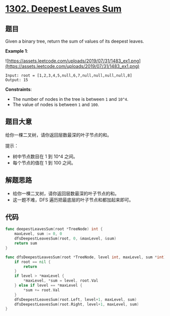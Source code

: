 # [1302. Deepest Leaves Sum](https://leetcode.com/problems/deepest-leaves-sum/)



## 题目

Given a binary tree, return the sum of values of its deepest leaves.

**Example 1**:

![https://assets.leetcode.com/uploads/2019/07/31/1483_ex1.png](https://assets.leetcode.com/uploads/2019/07/31/1483_ex1.png)

```
Input: root = [1,2,3,4,5,null,6,7,null,null,null,null,8]
Output: 15
```

**Constraints**:

- The number of nodes in the tree is between `1` and `10^4`.
- The value of nodes is between `1` and `100`.

## 题目大意

给你一棵二叉树，请你返回层数最深的叶子节点的和。

提示：

- 树中节点数目在 1 到 10^4 之间。
- 每个节点的值在 1 到 100 之间。

## 解题思路

- 给你一棵二叉树，请你返回层数最深的叶子节点的和。
- 这一题不难，DFS 遍历把最底层的叶子节点和都加起来即可。

## 代码

```go
func deepestLeavesSum(root *TreeNode) int {
    maxLevel, sum := 0, 0
    dfsDeepestLeavesSum(root, 0, &maxLevel, &sum)
    return sum
}

func dfsDeepestLeavesSum(root *TreeNode, level int, maxLevel, sum *int) {
    if root == nil {
        return
    }
    if level > *maxLevel {
        *maxLevel, *sum = level, root.Val
    } else if level == *maxLevel {
        *sum += root.Val
    }
    dfsDeepestLeavesSum(root.Left, level+1, maxLevel, sum)
    dfsDeepestLeavesSum(root.Right, level+1, maxLevel, sum)
}
```